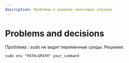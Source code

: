 ```yaml
---
description: Проблемы и решения некоторых случаев
---
```


# Problems and decisions

Проблема : sudo не видит переменные среды. Решение: 

```text
sudo env "PATH=$PATH" your_command
```

